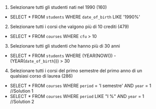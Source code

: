 1. Selezionare tutti gli studenti nati nel 1990 (160)

- SELECT * FROM `students` WHERE `date_of_birth` LIKE '1990%'

2. Selezionare tutti i corsi che valgono più di 10 crediti (479)

- SELECT * FROM `courses` WHERE `cfu` > 10

3. Selezionare tutti gli studenti che hanno più di 30 anni

- SELECT * FROM `students` WHERE (YEAR(NOW()) - (YEAR(`date_of_birth`))) > 30

4. Selezionare tutti i corsi del primo semestre del primo anno di un qualsiasi corso di
laurea (286)

- SELECT * FROM `courses` WHERE `period` = 'I semestre' AND `year` = 1      //Solution 1
- SELECT * FROM `courses` WHERE `period` LIKE "I %" AND `year` = 1          //Solution 2

